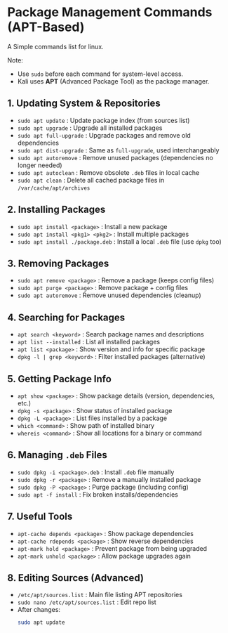 # Package Management Commands (APT-Based)  
A Simple commands list for linux.

Note:  
- Use `sudo` before each command for system-level access.  
- Kali uses **APT** (Advanced Package Tool) as the package manager.  



## 1. Updating System & Repositories

- `sudo apt update` : Update package index (from sources list)  
- `sudo apt upgrade` : Upgrade all installed packages  
- `sudo apt full-upgrade` : Upgrade packages and remove old dependencies  
- `sudo apt dist-upgrade` : Same as `full-upgrade`, used interchangeably  
- `sudo apt autoremove` : Remove unused packages (dependencies no longer needed)  
- `sudo apt autoclean` : Remove obsolete `.deb` files in local cache  
- `sudo apt clean` : Delete all cached package files in `/var/cache/apt/archives`  



## 2. Installing Packages

- `sudo apt install <package>` : Install a new package  
- `sudo apt install <pkg1> <pkg2>` : Install multiple packages  
- `sudo apt install ./package.deb` : Install a local `.deb` file (use `dpkg` too)  



## 3. Removing Packages

- `sudo apt remove <package>` : Remove a package (keeps config files)  
- `sudo apt purge <package>` : Remove package + config files  
- `sudo apt autoremove` : Remove unused dependencies (cleanup)  



## 4. Searching for Packages

- `apt search <keyword>` : Search package names and descriptions  
- `apt list --installed` : List all installed packages  
- `apt list <package>` : Show version and info for specific package  
- `dpkg -l | grep <keyword>` : Filter installed packages (alternative)  



## 5. Getting Package Info

- `apt show <package>` : Show package details (version, dependencies, etc.)  
- `dpkg -s <package>` : Show status of installed package  
- `dpkg -L <package>` : List files installed by a package  
- `which <command>` : Show path of installed binary  
- `whereis <command>` : Show all locations for a binary or command  



## 6. Managing `.deb` Files

- `sudo dpkg -i <package>.deb` : Install `.deb` file manually  
- `sudo dpkg -r <package>` : Remove a manually installed package  
- `sudo dpkg -P <package>` : Purge package (including config)  
- `sudo apt -f install` : Fix broken installs/dependencies  



## 7. Useful Tools

- `apt-cache depends <package>` : Show package dependencies  
- `apt-cache rdepends <package>` : Show reverse dependencies  
- `apt-mark hold <package>` : Prevent package from being upgraded  
- `apt-mark unhold <package>` : Allow package upgrades again  



## 8. Editing Sources (Advanced)

- `/etc/apt/sources.list` : Main file listing APT repositories  
- `sudo nano /etc/apt/sources.list` : Edit repo list  
- After changes:  
  ```bash
  sudo apt update
